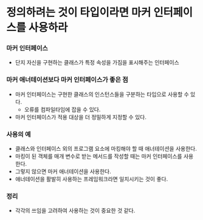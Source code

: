 # 정의하려는 것이 타입이라면 마커 인터페이스를 사용하라

### 마커 인터페이스
* 단지 자신을 구현하는 클래스가 특정 속성을 가짐을 표시해주는 인터페이스

### 마커 애너테이션보다 마커 인터페이스가 좋은 점
* 마커 인터페이스는 구현한 클래스의 인스턴스들을 구분하는 타입으로 사용할 수 있다.
  * 오류를 컴파일타임에 잡을 수 있다.
* 마커 인터페이스가 적용 대상을 더 정밀하게 지정할 수 있다.

### 사용의 예
* 클래스와 인터페이스 외의 프로그램 요소에 마킹해야 할 때 애너테이션을 사용한다.
* 마킹이 된 객체를 매개 변수로 받는 메서드를 작성할 때는 마커 인터페이스를 사용한다.
* 그렇지 않으면 마커 애너테이션을 사용한다.
* 애너테이션을 활발히 사용하는 프레임워크라면 일치시키는 것이 좋다.

### 정리
* 각각의 쓰임을 고려하여 사용하는 것이 중요한 것 같다.